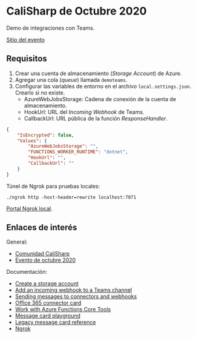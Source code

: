 # CaliSharp de Octubre 2020

Demo de integraciones con Teams.

[Sitio del evento](https://www.meetup.com/CaliSharpCO/events/274024056/)

## Requisitos

1. Crear una cuenta de almacenamiento (_Storage Account_) de Azure.
2. Agregar una cola (_queue_) llamada `demoteams`.
3. Configurar las variables de entorno en el archivo `local.settings.json`. Crearlo si no existe.
    * AzureWebJobsStorage: Cadena de conexión de la cuenta de almacenamiento.
    * HookUrl: URL del _Incoming Webhook_ de Teams.
    * CallbackUrl: URL pública de la función _ResponseHandler_.

```json
{
    "IsEncrypted": false,
    "Values": {
        "AzureWebJobsStorage": "",
        "FUNCTIONS_WORKER_RUNTIME": "dotnet",
        "HookUrl": "",
        "CallbackUrl": ""
    }
}
```

Túnel de Ngrok para pruebas locales:

```
./ngrok http -host-header=rewrite localhost:7071
```

[Portal Ngrok local](http://localhost:4040/inspect/http).

## Enlaces de interés

General:

* [Comunidad CaliSharp](https://www.meetup.com/CaliSharpCO)
* [Evento de octubre 2020](https://www.meetup.com/CaliSharpCO/events/274024056/)

Documentación:

* [Create a storage account](https://docs.microsoft.com/en-us/azure/storage/common/storage-account-create)
* [Add an incoming webhook to a Teams channel](https://docs.microsoft.com/en-us/microsoftteams/platform/webhooks-and-connectors/how-to/add-incoming-webhook#add-an-incoming-webhook-to-a-teams-channel)
* [Sending messages to connectors and webhooks](https://docs.microsoft.com/en-us/microsoftteams/platform/webhooks-and-connectors/how-to/connectors-using)
* [Office 365 connector card](https://docs.microsoft.com/en-us/microsoftteams/platform/task-modules-and-cards/cards/cards-reference#office-365-connector-card)
* [Work with Azure Functions Core Tools](https://docs.microsoft.com/en-us/azure/azure-functions/functions-run-local)
* [Message card playground](https://messagecardplayground.azurewebsites.net/)
* [Legacy message card reference](https://docs.microsoft.com/en-us/outlook/actionable-messages/message-card-reference)
* [Ngrok](https://ngrok.com)